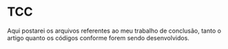 # TCC

Aqui postarei os arquivos referentes ao meu trabalho de conclusão, tanto o artigo quanto os códigos conforme forem sendo desenvolvidos.
